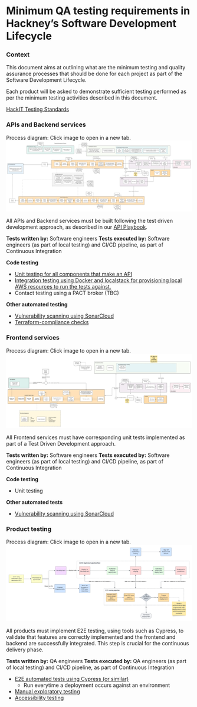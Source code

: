 # Minimum QA testing requirements in Hackney’s Software Development Lifecycle

### Context
This document aims at outlining what are the minimum testing and quality assurance processes that should be done for each project as part of the Software Development Lifecycle.

Each product will be asked to demonstrate sufficient testing performed as per the minimum testing activities described in this document.

[HackIT Testing Standards](./testing_standards.md)


### APIs and Backend services
Process diagram:
Click image to open in a new tab.
[![](../docs-images/DevelopmentLifecycle.png)](../docs-images/DevelopmentLifecycle.png)


All APIs and Backend services must be built following the test driven development approach, as described in our [API Playbook](/api-playbook/Testing/tdd/).

**Tests written by:** Software engineers
**Tests executed by:** Software engineers (as part of local testing) and CI/CD pipeline, as part of Continuous Integration

**Code testing**
- [Unit testing for all components that make an API](/api-playbook/Testing/mock_unit_tests/)
- [Integration testing using Docker and localstack for provisioning local AWS resources to run the tests against.](/api-playbook/Testing/integration_tests/)
- Contact testing using a PACT broker (TBC)

**Other automated testing**
- [Vulnerability scanning using SonarCloud](/api-playbook/Development%20Lifecycle/API%20Practices%20and%20tools/sonarcloud/)
- [Terraform-compliance checks](/api-playbook/Development%20Lifecycle/API%20Practices%20and%20tools/terraform_compliance/)

### Frontend services
Process diagram:
Click image to open in a new tab.
[![](../docs-images/MFEFrontendDevelopmentLifecycle.png)](../docs-images/MFEFrontendDevelopmentLifecycle.png)

All Frontend services must have corresponding unit tests implemented as part of a Test Driven Development approach.

**Tests written by:** Software engineers
**Tests executed by:** Software engineers (as part of local testing) and CI/CD pipeline, as part of Continuous Integration

**Code testing**
- Unit testing

**Other automated tests**
- [Vulnerability scanning using SonarCloud](/api-playbook/Development%20Lifecycle/API%20Practices%20and%20tools/sonarcloud/)

### Product testing
Process diagram:
Click image to open in a new tab.
[![](../docs-images/qa_process.png)](../docs-images/qa_process.png)

All products must implement E2E testing, using tools such as Cypress, to validate that features are correctly implemented and the frontend and backend are successfully integrated. This step is crucial for the continuous delivery phase.

**Tests written by:** QA engineers
**Tests executed by:** QA engineers (as part of local testing) and CI/CD pipeline, as part of Continuous Integration

- [E2E automated tests using Cypress (or similar)](/frontend-development/testing/)
    - Run everytime a deployment occurs against an environment
- [Manual exploratory testing](https://docs.google.com/document/d/1R7JEXdbjhAESbO5JAp7kvlrxxY19MOxBhpwOQ1pdUpQ/edit?usp=sharing)
- [Accessibility testing](/api-playbook/Development%20Lifecycle/API%20Practices%20and%20tools/accessibility_testing/)


